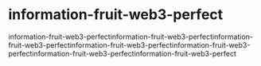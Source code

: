 # information-fruit-web3-perfect
information-fruit-web3-perfectinformation-fruit-web3-perfectinformation-fruit-web3-perfectinformation-fruit-web3-perfectinformation-fruit-web3-perfectinformation-fruit-web3-perfectinformation-fruit-web3-perfect
